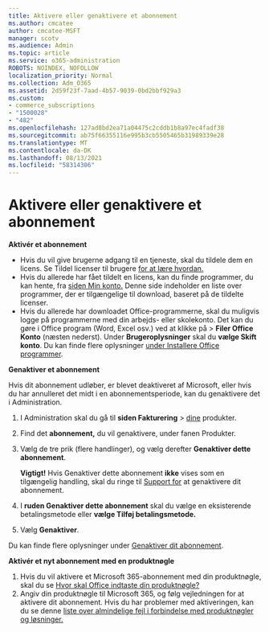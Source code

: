 ```yaml
---
title: Aktivere eller genaktivere et abonnement
ms.author: cmcatee
author: cmcatee-MSFT
manager: scotv
ms.audience: Admin
ms.topic: article
ms.service: o365-administration
ROBOTS: NOINDEX, NOFOLLOW
localization_priority: Normal
ms.collection: Adm_O365
ms.assetid: 2d59f23f-7aad-4b57-9039-0bd2bbf929a3
ms.custom:
- commerce_subscriptions
- "1500028"
- "482"
ms.openlocfilehash: 127ad8bd2ea71a04475c2cddb1b8a97ec4fadf38
ms.sourcegitcommit: ab75f66355116e995b3cb5505465b31989339e28
ms.translationtype: MT
ms.contentlocale: da-DK
ms.lasthandoff: 08/13/2021
ms.locfileid: "58314306"
---
```

# <a name="activate-or-reactivate-a-subscription"></a>Aktivere eller genaktivere et abonnement

**Aktivér et abonnement**

- Hvis du vil give brugerne adgang til en tjeneste, skal du tildele dem en licens. Se Tildel licenser til brugere [for at lære hvordan.](https://docs.microsoft.com/microsoft-365/admin/manage/assign-licenses-to-users)
- Hvis du allerede har fået tildelt en licens, kan du finde programmer, du kan hente, fra [siden Min konto.](https://portal.office.com/account/#installs) Denne side indeholder en liste over programmer, der er tilgængelige til download, baseret på de tildelte licenser.
- Hvis du allerede har downloadet Office-programmerne, skal du muligvis logge på programmerne med din arbejds- eller skolekonto. Det kan du gøre i Office program (Word, Excel osv.) ved at klikke på  >  **Filer Office Konto** (næsten nederst). Under **Brugeroplysninger** skal du **vælge Skift konto**. Du kan finde flere oplysninger [under Installere Office programmer](https://docs.microsoft.com/microsoft-365/admin/setup/install-applications).

**Genaktiver et abonnement**

Hvis dit abonnement udløber, er blevet deaktiveret af Microsoft, eller hvis du har annulleret det midt i en abonnementsperiode, kan du genaktivere det i Administration.
  
1. I Administration skal du gå til **siden Fakturering**  >  [dine](https://go.microsoft.com/fwlink/p/?linkid=842054) produkter.
2. Find det **abonnement,** du vil genaktivere, under fanen Produkter.
3. Vælg de tre prik (flere handlinger), og vælg derefter **Genaktiver dette abonnement**.

    **Vigtigt!** Hvis Genaktiver dette abonnement **ikke** vises som en tilgængelig handling, skal du ringe til [Support for](https://go.microsoft.com/fwlink/p/?linkid=518322) at genaktivere dit abonnement.

4. I **ruden Genaktiver dette abonnement** skal du vælge en eksisterende betalingsmetode eller **vælge Tilføj betalingsmetode.**
5. Vælg **Genaktiver**.

Du kan finde flere oplysninger under [Genaktiver dit abonnement](https://docs.microsoft.com/microsoft-365/commerce/subscriptions/reactivate-your-subscription).

**Aktivér et nyt abonnement med en produktnøgle**

1. Hvis du vil aktivere et Microsoft 365-abonnement med din produktnøgle, skal du se [Hvor skal Office indtaste din produktnøgle?](https://support.office.com/article/where-to-enter-your-office-product-key-0a82e5ae-739e-4b92-a6f4-2ec780c185db)
2. Angiv din produktnøgle til Microsoft 365, og følg vejledningen for at aktivere dit abonnement. Hvis du har problemer med aktiveringen, kan du se denne [liste over almindelige fejl i forbindelse med produktnøgler og løsninger.](https://docs.microsoft.com/microsoft-365/commerce/product-key-errors-and-solutions)